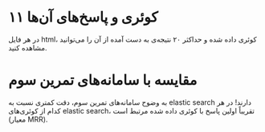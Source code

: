 # ۱۱ کوئری و پاسخ‌های آن‌ها

در هر فایل html، کوئری داده شده و حداکثر ۲۰ نتیجه‌ی به دست آمده از آن را می‌توانید مشاهده کنید.

#  مقایسه با سامانه‌های تمرین سوم
به وضوح سامانه‌های تمرین سوم، دقت کمتری نسبت به elastic search دارند! در هر کدام از کوئری‌های elastic search، تقریباً اولین پاسخ با کوئری داده شده مرتبط است (معیار MRR).